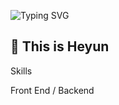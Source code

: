 ![Typing SVG](https://readme-typing-svg.demolab.com/?lines=Hello！I`m+HeyunYY)
## 👋 This is Heyun
Skills

Front End / Backend
<!--
**HeyunYY/HeyunYY** is a ✨ _special_ ✨ repository because its `README.md` (this file) appears on your GitHub profile.

Here are some ideas to get you started:

- 🔭 I’m currently working on ...
- 🌱 I’m currently learning ...
- 👯 I’m looking to collaborate on ...
- 🤔 I’m looking for help with ...
- 💬 Ask me about ...
- 📫 How to reach me: ...
- 😄 Pronouns: ...
- ⚡ Fun fact: ...
-->
